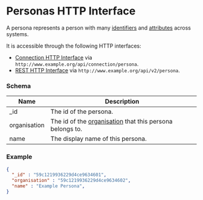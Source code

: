 ---
---

# Personas HTTP Interface

A persona represents a person with many [identifiers](../http-persona-identifiers) and [attributes](../http-persona-attributes) across systems.

It is accessible through the following HTTP interfaces:

- [Connection HTTP Interface](../http-connection) via `http://www.example.org/api/connection/persona`.
- [REST HTTP Interface](../http-rest) via `http://www.example.org/api/v2/persona`.

### Schema

Name | Description 
--- | ---
_id | The id of the persona.
organisation | The id of the [organisation](../http-organisations#schema) that this persona belongs to.
name | The display name of this persona.

### Example

```json
{
  "_id" : "59c1219936229d4ce9634601",
  "organisation" : "59c1219936229d4ce9634602",
  "name" : "Example Persona",
}
```
